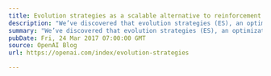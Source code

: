 ```yaml
---
title: Evolution strategies as a scalable alternative to reinforcement learning
description: "We’ve discovered that evolution strategies (ES), an optimization technique that’s been known for decades, rivals the performance of standard reinforcement learning (RL) techniques on modern RL benchmarks (e.g. Atari/MuJoCo), while overcoming many of RL’s inconveniences."
summary: "We’ve discovered that evolution strategies (ES), an optimization technique that’s been known for decades, rivals the performance of standard reinforcement learning (RL) techniques on modern RL benchmarks (e.g. Atari/MuJoCo), while overcoming many of RL’s inconveniences."
pubDate: Fri, 24 Mar 2017 07:00:00 GMT
source: OpenAI Blog
url: https://openai.com/index/evolution-strategies

---
```


